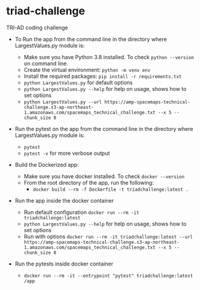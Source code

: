 # triad-challenge
TRI-AD coding challenge

* To Run the app from the command line in the directory where LargestValues.py module is:
  * Make sure you have Python 3.8 installed.  To check `python --version` on command line. 
  * Create the virtual environment: `python -m venv env`
  * Install the required packages: `pip install -r requirements.txt`
  * `python LargestValues.py` for default options
  * `python LargestValues.py --help` for help on usage, shows how to set options
  * `python LargestValues.py --url https://amp-spacemaps-technical-challenge.s3-ap-northeast-1.amazonaws.com/spacemaps_technical_challenge.txt --x 5 --chunk_size 8` 

* Run the pytest on the app from the command line in the directory where LargestValues.py module is:
  * `pytest`
  * `pytest -v` for more verbose output


* Build the Dockerized app:
  * Make sure you have docker installed. To check `docker --version`
  * From the root directory of the app, run the following:
    * `docker build --rm -f Dockerfile -t triadchallenge:latest .`

* Run the app inside the docker container 
  * Run default configuration `docker run --rm -it triadchallenge:latest` 
  * `python LargestValues.py --help` for help on usage, shows how to set options
  * Run with options `docker run --rm -it triadchallenge:latest --url https://amp-spacemaps-technical-challenge.s3-ap-northeast-1.amazonaws.com/spacemaps_technical_challenge.txt --x 5 --chunk_size 8` 

* Run the pytests inside docker container
  * `docker run --rm -it --entrypoint "pytest" triadchallenge:latest /app`

